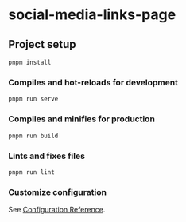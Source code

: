 # social-media-links-page

## Project setup
```
pnpm install
```

### Compiles and hot-reloads for development
```
pnpm run serve
```

### Compiles and minifies for production
```
pnpm run build
```

### Lints and fixes files
```
pnpm run lint
```

### Customize configuration
See [Configuration Reference](https://cli.vuejs.org/config/).
